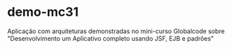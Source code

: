 demo-mc31
=========

Aplicação com arquiteturas demonstradas no mini-curso Globalcode sobre "Desenvolvimento um Aplicativo completo usando JSF, EJB e padrões"

